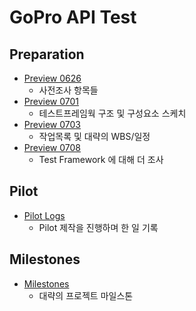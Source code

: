 # GoPro API Test

## Preparation
* [Preview 0626](Preview_0626.md)
  * 사전조사 항목들
* [Preview 0701](Preview_0701.md)
  * 테스트프레임웍 구조 및 구성요소 스케치
* [Preview 0703](Preview_0703.md)
  * 작업목록 및 대략의 WBS/일정
* [Preview 0708](Preview_0708.md)
  * Test Framework 에 대해 더 조사

## Pilot
* [Pilot Logs](Pilot_Logs.md)
  * Pilot 제작을 진행하며 한 일 기록

## Milestones
* [Milestones](Milestones.md)
  * 대략의 프로젝트 마일스톤
 
